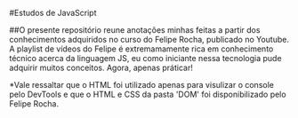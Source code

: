 #Estudos de JavaScript

##O presente repositório reune anotações minhas feitas a partir dos conhecimentos adquiridos no curso do Felipe Rocha, publicado no Youtube. A playlist de vídeos do Felipe é extremamamente rica em conhecimento técnico acerca da linguagem JS, eu como iniciante nessa tecnologia pude adquirir muitos conceitos. Agora, apenas práticar!

*Vale ressaltar que o HTML foi utilizado apenas para visulizar o console pelo DevTools e que o HTML e CSS da pasta 'DOM' foi disponibilizado pelo Felipe Rocha.
